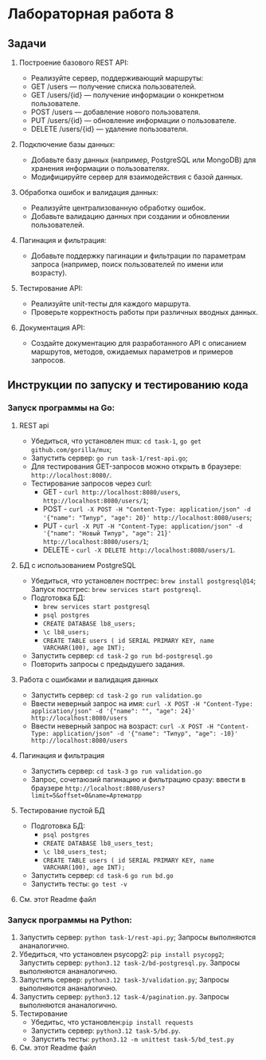 # Лабораторная работа 8

## Задачи

1. Построение базового REST API:

   - Реализуйте сервер, поддерживающий маршруты:
   - GET /users — получение списка пользователей.
   - GET /users/{id} — получение информации о конкретном пользователе.
   - POST /users — добавление нового пользователя.
   - PUT /users/{id} — обновление информации о пользователе.
   - DELETE /users/{id} — удаление пользователя.

2. Подключение базы данных:

   - Добавьте базу данных (например, PostgreSQL или MongoDB) для хранения информации о пользователях.
   - Модифицируйте сервер для взаимодействия с базой данных.

3. Обработка ошибок и валидация данных:

   - Реализуйте централизованную обработку ошибок.
   - Добавьте валидацию данных при создании и обновлении пользователей.

4. Пагинация и фильтрация:

   - Добавьте поддержку пагинации и фильтрации по параметрам запроса (например, поиск пользователей по имени или возрасту).

5. Тестирование API:

   - Реализуйте unit-тесты для каждого маршрута.
   - Проверьте корректность работы при различных вводных данных.

6. Документация API:
   - Создайте документацию для разработанного API с описанием маршрутов, методов, ожидаемых параметров и примеров запросов.

## Инструкции по запуску и тестированию кода

### Запуск программы на Go:

1. REST api

   - Убедиться, что установлен mux: `cd task-1`, `go get github.com/gorilla/mux`;
   - Запустить сервер: `go run task-1/rest-api.go`;
   - Для тестирования GET-запросов можно открыть в браузере: `http://localhost:8080/`.
   - Тестирование запросов через curl:
     - GET - `curl http://localhost:8080/users`, `http://localhost:8080/users/1`;
     - POST - `curl -X POST -H "Content-Type: application/json" -d '{"name": "Типур", "age": 20}' http://localhost:8080/users`;
     - PUT - `curl -X PUT -H "Content-Type: application/json" -d '{"name": "Новый Типур", "age": 21}' http://localhost:8080/users/1`;
     - DELETE - `curl -X DELETE http://localhost:8080/users/1`.

2. БД с использованием PostgreSQL
   - Убедиться, что установлен постгрес: `brew install postgresql@14`; Запуск постгрес: `brew services start postgresql`.
   - Подготовка БД:
     - `brew services start postgresql`
     - `psql postgres`
     - `CREATE DATABASE lb8_users;`
     - `\c lb8_users;`
     - `CREATE TABLE users ( id SERIAL PRIMARY KEY, name VARCHAR(100), age INT);`
   - Запустить сервер: `cd task-2` `go run bd-postgresql.go`
   - Повторить запросы с предыдушего задания.
3. Работа с ошибками и валидация данных
   - Запустить сервер: `cd task-2` `go run validation.go`
   - Ввести неверный запрос на имя: `curl -X POST -H "Content-Type: application/json" -d '{"name": "", "age": 24}' http://localhost:8080/users`
   - Ввести неверный запрос на возраст: `curl -X POST -H "Content-Type: application/json" -d '{"name": "Типур", "age": -10}' http://localhost:8080/users`
4. Пагинация и фильтрация
   - Запустить сервер: `cd task-3` `go run validation.go`
   - Запрос, сочетаюзий пагинацию и фильтрацию сразу: ввести в браузере `http://localhost:8080/users?limit=5&offset=0&name=Артематрр`
5. Тестирование пустой БД
   - Подготовка БД:
     - `psql postgres`
     - `CREATE DATABASE lb8_users_test;`
     - `\c lb8_users_test;`
     - `CREATE TABLE users ( id SERIAL PRIMARY KEY, name VARCHAR(100), age INT);`
   - Запустить сервер: `cd task-6` `go run bd.go`
   - Запустить тесты: `go test -v`
6. См. этот Readme файл

### Запуск программы на Python:

1. Запустить сервер: `python task-1/rest-api.py`; Запросы выполняются ананалогично.
2. Убедиться, что установлен psycopg2: `pip install psycopg2`; Запустить сервер: `python3.12 task-2/bd-postgresql.py`. Запросы выполняются ананалогично.
3. Запустить сервер: `python3.12 task-3/validation.py`; Запросы выполняются ананалогично.
4. Запустить сервер: `python3.12 task-4/pagination.py`. Запросы выполняются ананалогично.
5. Тестирование
   - Убедитьс, что установлен:`pip install requests`
   - Запустить сервер: `python3.12 task-5/bd.py`.
   - Запустить тесты: `python3.12 -m unittest task-5/bd_test.py`
6. См. этот Readme файл
